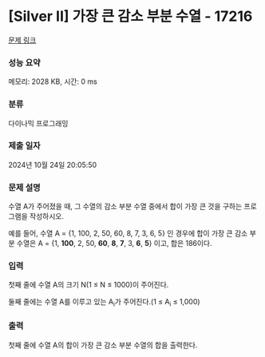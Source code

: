 # [Silver II] 가장 큰 감소 부분 수열 - 17216 

[문제 링크](https://www.acmicpc.net/problem/17216) 

### 성능 요약

메모리: 2028 KB, 시간: 0 ms

### 분류

다이나믹 프로그래밍

### 제출 일자

2024년 10월 24일 20:05:50

### 문제 설명

<p>수열 A가 주어졌을 때, 그 수열의 감소 부분 수열 중에서 합이 가장 큰 것을 구하는 프로그램을 작성하시오.</p>

<p>예를 들어, 수열 A = {1, 100, 2, 50, 60, 8, 7, 3, 6, 5} 인 경우에 합이 가장 큰 감소 부분 수열은 A = {1, <strong>100</strong>, 2, 50, <strong>60</strong>, <strong>8</strong>, <strong>7</strong>, 3, <strong>6</strong>, <strong>5</strong>} 이고, 합은 186이다.</p>

### 입력 

 <p>첫째 줄에 수열 A의 크기 N(1 ≤ N ≤ 1000)이 주어진다.</p>

<p>둘째 줄에는 수열 A를 이루고 있는 A<sub>i</sub>가 주어진다.(1 ≤ A<sub>i</sub> ≤ 1,000)</p>

### 출력 

 <p>첫째 줄에 수열 A의 합이 가장 큰 감소 부분 수열의 합을 출력한다.</p>

